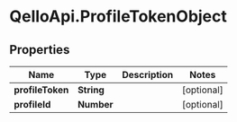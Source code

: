 # QelloApi.ProfileTokenObject

## Properties
Name | Type | Description | Notes
------------ | ------------- | ------------- | -------------
**profileToken** | **String** |  | [optional] 
**profileId** | **Number** |  | [optional] 


